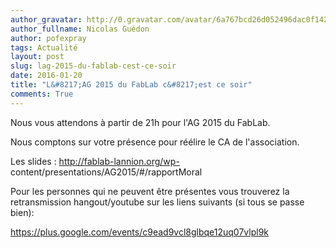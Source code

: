 ```yaml
---
author_gravatar: http://0.gravatar.com/avatar/6a767bcd26d052496dac0f142243cb82?s=96&d=mm&r=g
author_fullname: Nicolas Guédon
author: pofexpray
tags: Actualité
layout: post
slug: lag-2015-du-fablab-cest-ce-soir
date: 2016-01-20
title: "L&#8217;AG 2015 du FabLab c&#8217;est ce soir"
comments: True
---
```

Nous vous attendons à partir de 21h pour l'AG 2015 du FabLab.

Nous comptons sur votre présence pour réélire le CA de l'association.

Les slides : http://fablab-lannion.org/wp-
content/presentations/AG2015/#/rapportMoral

Pour les personnes qui ne peuvent être présentes vous trouverez la
retransmission hangout/youtube sur les liens suivants (si tous se passe bien):

<https://plus.google.com/events/c9ead9vcl8glbqe12uq07vlpl9k>


